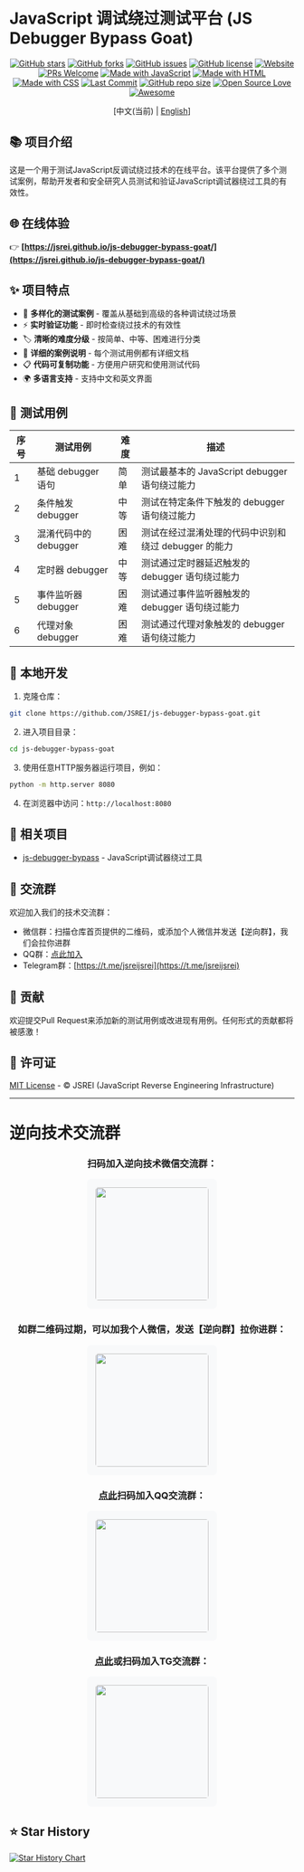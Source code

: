 # JavaScript 调试绕过测试平台 (JS Debugger Bypass Goat)

<div align="center">

[![GitHub stars](https://img.shields.io/github/stars/JSREI/js-debugger-bypass-goat?style=for-the-badge&logo=github&color=gold)](https://github.com/JSREI/js-debugger-bypass-goat/stargazers)
[![GitHub forks](https://img.shields.io/github/forks/JSREI/js-debugger-bypass-goat?style=for-the-badge&logo=github&color=blue)](https://github.com/JSREI/js-debugger-bypass-goat/network/members)
[![GitHub issues](https://img.shields.io/github/issues/JSREI/js-debugger-bypass-goat?style=for-the-badge&logo=github&color=orange)](https://github.com/JSREI/js-debugger-bypass-goat/issues)
[![GitHub license](https://img.shields.io/github/license/JSREI/js-debugger-bypass-goat?style=for-the-badge&logo=mit&color=green)](https://github.com/JSREI/js-debugger-bypass-goat/blob/main/LICENSE)
[![Website](https://img.shields.io/website?url=https%3A%2F%2Fjsrei.github.io%2Fjs-debugger-bypass-goat%2F&style=for-the-badge&logo=firefoxbrowser&logoColor=white)](https://jsrei.github.io/js-debugger-bypass-goat/)
[![PRs Welcome](https://img.shields.io/badge/PRs-welcome-brightgreen.svg?style=for-the-badge&logo=github)](https://github.com/JSREI/js-debugger-bypass-goat/pulls)
[![Made with JavaScript](https://img.shields.io/badge/Made%20with-JavaScript-yellow?style=for-the-badge&logo=javascript)](https://developer.mozilla.org/zh-CN/docs/Web/JavaScript)
[![Made with HTML](https://img.shields.io/badge/Made%20with-HTML-orange?style=for-the-badge&logo=html5)](https://developer.mozilla.org/zh-CN/docs/Web/HTML)
[![Made with CSS](https://img.shields.io/badge/Made%20with-CSS-blue?style=for-the-badge&logo=css3)](https://developer.mozilla.org/zh-CN/docs/Web/CSS)
[![Last Commit](https://img.shields.io/github/last-commit/JSREI/js-debugger-bypass-goat?style=for-the-badge&logo=github)](https://github.com/JSREI/js-debugger-bypass-goat/commits)
[![GitHub repo size](https://img.shields.io/github/repo-size/JSREI/js-debugger-bypass-goat?style=for-the-badge&logo=github)](https://github.com/JSREI/js-debugger-bypass-goat)
[![Open Source Love](https://img.shields.io/badge/Open%20Source-%E2%9D%A4-red?style=for-the-badge&logo=opensourceinitiative)](https://opensource.org/)
[![Awesome](https://img.shields.io/badge/Awesome-JS%20Reverse-blueviolet?style=for-the-badge&logo=awesomelists)](https://github.com/JSREI)

[中文(当前) | [English](README.en.md)]

</div>

## 📚 项目介绍

这是一个用于测试JavaScript反调试绕过技术的在线平台。该平台提供了多个测试案例，帮助开发者和安全研究人员测试和验证JavaScript调试器绕过工具的有效性。

## 🌐 在线体验

👉 **[https://jsrei.github.io/js-debugger-bypass-goat/](https://jsrei.github.io/js-debugger-bypass-goat/)**

## ✨ 项目特点

- 🧪 **多样化的测试案例** - 覆盖从基础到高级的各种调试绕过场景
- ⚡ **实时验证功能** - 即时检查绕过技术的有效性
- 🏷️ **清晰的难度分级** - 按简单、中等、困难进行分类
- 📖 **详细的案例说明** - 每个测试用例都有详细文档
- 📋 **代码可复制功能** - 方便用户研究和使用测试代码
- 🌍 **多语言支持** - 支持中文和英文界面

## 🧪 测试用例

| 序号 | 测试用例 | 难度 | 描述 |
|------|---------|------|------|
| 1 | 基础 debugger 语句 | 简单 | 测试最基本的 JavaScript debugger 语句绕过能力 |
| 2 | 条件触发 debugger | 中等 | 测试在特定条件下触发的 debugger 语句绕过能力 |
| 3 | 混淆代码中的 debugger | 困难 | 测试在经过混淆处理的代码中识别和绕过 debugger 的能力 |
| 4 | 定时器 debugger | 中等 | 测试通过定时器延迟触发的 debugger 语句绕过能力 |
| 5 | 事件监听器 debugger | 困难 | 测试通过事件监听器触发的 debugger 语句绕过能力 |
| 6 | 代理对象 debugger | 困难 | 测试通过代理对象触发的 debugger 语句绕过能力 |

## 🚀 本地开发

1. 克隆仓库：
```bash
git clone https://github.com/JSREI/js-debugger-bypass-goat.git
```

2. 进入项目目录：
```bash
cd js-debugger-bypass-goat
```

3. 使用任意HTTP服务器运行项目，例如：
```bash
python -m http.server 8080
```

4. 在浏览器中访问：`http://localhost:8080`

## 🔗 相关项目

- [js-debugger-bypass](https://github.com/JSREI/js-debugger-bypass) - JavaScript调试器绕过工具

## 👥 交流群

欢迎加入我们的技术交流群：

- 微信群：扫描仓库首页提供的二维码，或添加个人微信并发送【逆向群】，我们会拉你进群
- QQ群：[点此加入](https://qm.qq.com/q/YfdB3w3OEY)
- Telegram群：[https://t.me/jsreijsrei](https://t.me/jsreijsrei)

## 🤝 贡献

欢迎提交Pull Request来添加新的测试用例或改进现有用例。任何形式的贡献都将被感激！

## 📜 许可证

[MIT License](LICENSE) - © JSREI (JavaScript Reverse Engineering Infrastructure) 

---

# 逆向技术交流群

<div align="center">
  <div style="margin-bottom: 20px;">
    <h3>扫码加入逆向技术微信交流群：</h3>
    <div style="background-color: #f8f9fa; padding: 15px; border-radius: 8px; display: inline-block;">
      <img src="https://cdn.jsdelivr.net/gh/JSREI/.github/profile/README.assets/image-20241016230653669.png" style="width: 200px; border-radius: 5px;">
    </div>
  </div>

  <div style="margin-bottom: 20px;">
    <h3>如群二维码过期，可以加我个人微信，发送【逆向群】拉你进群：</h3>
    <div style="background-color: #f8f9fa; padding: 15px; border-radius: 8px; display: inline-block;">
      <img src="https://cdn.jsdelivr.net/gh/JSREI/.github/profile/README.assets/image-20231030132026541-7614065.png" style="width: 200px; border-radius: 5px;">
    </div>
  </div>

  <div style="margin-bottom: 20px;">
    <h3><a href="https://qm.qq.com/q/YfdB3w3OEY">点此</a>扫码加入QQ交流群：</h3>
    <div style="background-color: #f8f9fa; padding: 15px; border-radius: 8px; display: inline-block;">
      <img src="https://cdn.jsdelivr.net/gh/JSREI/.github/profile/README.assets/jsrei-qq-group.jpg" style="width: 200px; border-radius: 5px;">
    </div>
  </div>

  <div style="margin-bottom: 20px;">
    <h3><a href="https://t.me/jsreijsrei">点此</a>或扫码加入TG交流群：</h3>
    <div style="background-color: #f8f9fa; padding: 15px; border-radius: 8px; display: inline-block;">
      <img src="https://cdn.jsdelivr.net/gh/JSREI/.github/profile/README.assets/image-20241016231143315.png" style="width: 200px; border-radius: 5px;">
    </div>
  </div>
</div> 

## ⭐ Star History

[![Star History Chart](https://api.star-history.com/svg?repos=JSREI/js-debugger-bypass-goat&type=Date)](https://star-history.com/#JSREI/js-debugger-bypass-goat&Date) 